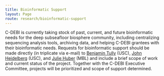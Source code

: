 ```yaml
---
title: Bioinformatic Support
layout: Page
route: research/bioinformatic-support
---
```


C-DEBI is currently taking stock of past, current, and future bioinformatic needs for the deep subseafloor biosphere community, including centralizing sequencing analysis tools, archiving data, and helping C-DEBI grantees with their bioinformatic needs. Requests for bioinformatic support should be made directly (in triplicate via e-mail) to [Benjamin Tully](mailto:tully.bj@gmail.com) (USC), [John Heidelberg](mailto:jheidelb@usc.edu) (USC), and [Julie Huber](mailto:jhuber@mbl.edu) (MBL) and include a brief scope of work and current status of the project. Together with the C-DEBI Executive Committee, projects will be prioritized and scope of support determined.
